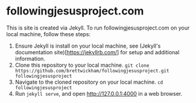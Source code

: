# followingjesusproject.com

This is site is created via Jekyll. To run followingjesusproject.com on your local machine, follow these steps:

1. Ensure Jekyll is install on your local machine, see (Jekyll's documentation site)[https://jekyllrb.com/] for setup and additional information.
1. Clone this repository to your local machine.
			`git clone https://github.com/brettwickham/followingjesusproject.git followingjesusproject`
2. Navigate to the cloned repository on your local machine.
			`cd followingjesusproject`
3. Run `jekyll serve`, and open http://127.0.0.1:4000 in a web browser.
